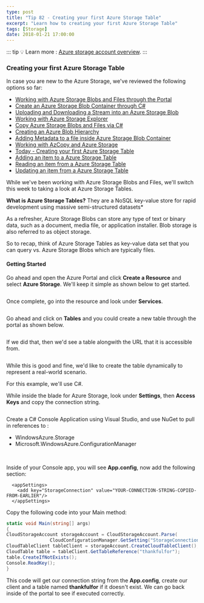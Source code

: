 ```yaml
---
type: post
title: "Tip 82 - Creating your first Azure Storage Table"
excerpt: "Learn how to creating your first Azure Storage Table"
tags: [Storage]
date: 2018-01-21 17:00:00
---
```


::: tip
:bulb: Learn more : [Azure storage account overview](https://docs.microsoft.com/azure/storage/common/storage-account-overview?WT.mc_id=docs-azuredevtips-azureappsdev).
:::

### Creating your first Azure Storage Table

In case you are new to the Azure Storage, we've reviewed the following options so far:

* [Working with Azure Storage Blobs and Files through the Portal](https://microsoft.github.io/AzureTipsAndTricks/blog/tip74.html)
* [Create an Azure Storage Blob Container through C#](https://microsoft.github.io/AzureTipsAndTricks/blog/tip75.html)
* [Uploading and Downloading a Stream into an Azure Storage Blob](https://microsoft.github.io/AzureTipsAndTricks/blog/tip76.html)
* [Working with Azure Storage Explorer](https://microsoft.github.io/AzureTipsAndTricks/blog/tip77.html)
* [Copy Azure Storage Blobs and Files via C#](https://microsoft.github.io/AzureTipsAndTricks/blog/tip78.html)
* [Creating an Azure Blob Hierarchy](https://microsoft.github.io/AzureTipsAndTricks/blog/tip79.html)
* [Adding Metadata to a file inside Azure Storage Blob Container](https://microsoft.github.io/AzureTipsAndTricks/blog/tip80.html)
* [Working with AzCopy and Azure Storage](https://microsoft.github.io/AzureTipsAndTricks/blog/tip81.html)
* [Today - Creating your first Azure Storage Table](https://microsoft.github.io/AzureTipsAndTricks/blog/tip82.html)
* [Adding an item to a Azure Storage Table](https://microsoft.github.io/AzureTipsAndTricks/blog/tip83.html)
* [Reading an item from a Azure Storage Table](https://microsoft.github.io/AzureTipsAndTricks/blog/tip84.html)
* [Updating an item from a Azure Storage Table](https://microsoft.github.io/AzureTipsAndTricks/blog/tip85.html)

While we've been working with Azure Storage Blobs and Files, we'll switch this week to taking a look at Azure Storage Tables.

**What is Azure Storage Tables?** They are a NoSQL key-value store for rapid development using massive semi-structured datasets*


As a refresher, Azure Storage Blobs can store any type of text or binary data, such as a document, media file, or application installer. Blob storage is also referred to as object storage.

So to recap, think of Azure Storage Tables as key-value data set that you can query vs. Azure Storage Blobs which are typically files.

#### Getting Started

Go ahead and open the Azure Portal and click **Create a Resource** and select **Azure Storage**. We'll keep it simple as shown below to get started.

<img :src="$withBase('/files/storageacct1.png')">

Once complete, go into the resource and look under **Services**.

<img :src="$withBase('/files/storageacct2.png')">

Go ahead and click on **Tables** and you could create a new table through the portal as shown below.

<img :src="$withBase('/files/aztablesblog1.png')">

If we did that, then we'd see a table alongwith the URL that it is accessible from.

<img :src="$withBase('/files/aztablesblog2.png')">

While this is good and fine, we'd like to create the table dynamically to represent a real-world scenario.

For this example, we'll use C#.

While inside the blade for Azure Storage, look under **Settings**, then **Access Keys** and copy the connection string.

<img :src="$withBase('/files/storagethroughcsharp1.png')">

Create a C# Console Application using Visual Studio, and use NuGet to pull in references to :

* WindowsAzure.Storage
* Microsoft.WindowsAzure.ConfigurationManager

<img :src="$withBase('/files/storagethroughcsharp2.png')">
<img :src="$withBase('/files/storagethroughcsharp3.png')">

Inside of your Console app, you will see **App.config**, now add the following section:

```
  <appSettings>
    <add key="StorageConnection" value="YOUR-CONNECTION-STRING-COPIED-FROM-EARLIER"/>
  </appSettings>
```

Copy the following code into your Main method:

```csharp
static void Main(string[] args)
{
CloudStorageAccount storageAccount = CloudStorageAccount.Parse(
                CloudConfigurationManager.GetSetting("StorageConnection"));
CloudTableClient tableClient = storageAccount.CreateCloudTableClient();
CloudTable table = tableClient.GetTableReference("thankfulfor");
table.CreateIfNotExists();
Console.ReadKey();
}
```

This code will get our connection string from the **App.config**, create our client and a table named **thankfulfor** if it doesn't exist. We can go back inside of the portal to see if executed correctly.

<img :src="$withBase('/files/aztablesblog3.png')">

